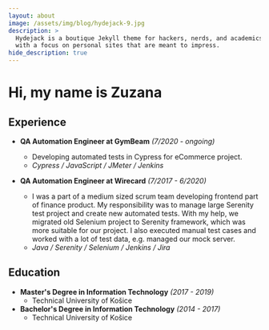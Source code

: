 ```yaml
---
layout: about
image: /assets/img/blog/hydejack-9.jpg
description: >
  Hydejack is a boutique Jekyll theme for hackers, nerds, and academics,
  with a focus on personal sites that are meant to impress.
hide_description: true
---
```


# Hi, my name is Zuzana

<!--author-->


## Experience
- **QA Automation Engineer at GymBeam** _(7/2020 - ongoing)_
  * Developing automated tests in Cypress for eCommerce project.
  * _Cypress / JavaScript / JMeter / Jenkins_

- **QA Automation Engineer at Wirecard** _(7/2017 - 6/2020)_
  * I was a part of a medium sized scrum team developing frontend part of finance product. My responsibility was to manage large Serenity test project and create new automated tests. With my help, we migrated old Selenium project to Serenity framework, which was more suitable for our project. I also executed manual test cases and worked with a lot of test data, e.g. managed our mock server. 
  * _Java / Serenity / Selenium / Jenkins / Jira_

## Education
- **Master's Degree in Information Technology** _(2017 - 2019)_
  * Technical University of Košice
- **Bachelor's Degree in Information Technology** _(2014 - 2017)_
  * Technical University of Košice

